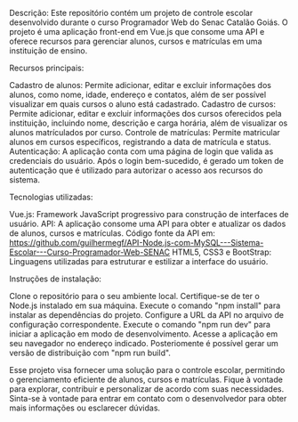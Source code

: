 Descrição: Este repositório contém um projeto de controle escolar desenvolvido durante o curso Programador Web do Senac Catalão Goiás. O projeto é uma aplicação front-end em Vue.js que consome uma API e oferece recursos para gerenciar alunos, cursos e matrículas em uma instituição de ensino.

Recursos principais:

Cadastro de alunos: Permite adicionar, editar e excluir informações dos alunos, como nome, idade, endereço e contatos, além de ser possível visualizar em quais cursos o aluno está cadastrado. Cadastro de cursos: Permite adicionar, editar e excluir informações dos cursos oferecidos pela instituição, incluindo nome, descrição e carga horária, além de visualizar os alunos matrículados por curso. Controle de matrículas: Permite matricular alunos em cursos específicos, registrando a data de matrícula e status. Autenticação: A aplicação conta com uma página de login que valida as credenciais do usuário. Após o login bem-sucedido, é gerado um token de autenticação que é utilizado para autorizar o acesso aos recursos do sistema.

Tecnologias utilizadas:

Vue.js: Framework JavaScript progressivo para construção de interfaces de usuário. API: A aplicação consome uma API para obter e atualizar os dados de alunos, cursos e matrículas. Código fonte da API em: https://github.com/guilhermegf/API-Node.js-com-MySQL---Sistema-Escolar---Curso-Programador-Web-SENAC HTML5, CSS3 e BootStrap: Linguagens utilizadas para estruturar e estilizar a interface do usuário.

Instruções de instalação:

Clone o repositório para o seu ambiente local. Certifique-se de ter o Node.js instalado em sua máquina. Execute o comando "npm install" para instalar as dependências do projeto. Configure a URL da API no arquivo de configuração correspondente. Execute o comando "npm run dev" para iniciar a aplicação em modo de desenvolvimento. Acesse a aplicação em seu navegador no endereço indicado. Posteriomente é possível gerar um versão de distribuição com "npm run build".

Esse projeto visa fornecer uma solução para o controle escolar, permitindo o gerenciamento eficiente de alunos, cursos e matrículas. Fique à vontade para explorar, contribuir e personalizar de acordo com suas necessidades. Sinta-se à vontade para entrar em contato com o desenvolvedor para obter mais informações ou esclarecer dúvidas.

